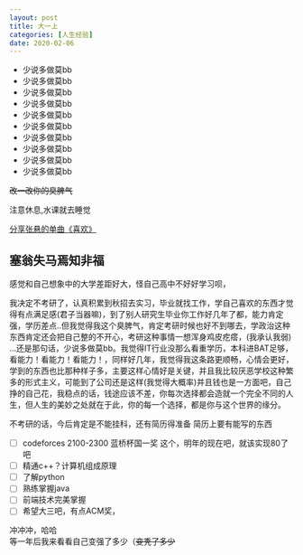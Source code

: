 ```yaml
---
layout: post
title: 大一上
categories: [人生经验]
date: 2020-02-06
---
```


- 少说多做莫bb
- 少说多做莫bb
- 少说多做莫bb
- 少说多做莫bb
- 少说多做莫bb
- 少说多做莫bb
- 少说多做莫bb
- 少说多做莫bb
- 少说多做莫bb
- 少说多做莫bb

~~改一改你的臭脾气~~

注意休息,水课就去睡觉

[分享张悬的单曲《喜欢》](http://music.163.com/song/326719/?userid=440040659)

## 塞翁失马焉知非福

感觉和自己想象中的大学差距好大，怪自己高中不好好学习呗，

我决定不考研了，认真积累到秋招去实习，毕业就找工作，学自己喜欢的东西才觉得有点满足感(君子当器嘛)，到了别人研究生毕业你工作好几年了都，能力肯定强，学历差点..但我觉得我这个臭脾气，肯定考研时候也好不到哪去，学政治这种东西肯定还会把自己整的不开心，考研这种事情一想浑身鸡皮疙瘩，(我承认我弱) ...还是那句话，少说多做莫bb。我觉得IT行业没那么看重学历，本科进BAT足够，看能力！看能力！看能力！，同样好几年，我觉得我这条路更顺畅，心情会更好，学到的东西也比那种样子多，主要这样心情好是关键，并且我比较厌恶学校这种繁多的形式主义，可能到了公司还是这样(我觉得大概率)并且钱也是一方面吧，自己挣的自己花，我稳点的话，钱途应该不差，你每次选择都会造就一个完全不同的人生，但人生的美妙之处就在于此，你的每一个选择，都是你与这个世界的缘分。

不考研的话，今后肯定是不能挂科，还有简历得准备
简历上要有能写的东西


- [ ] codeforces 2100-2300 蓝桥杯国一奖
这个，明年的现在吧，就该实现$80%$了吧
- [ ] 精通c++？计算机组成原理
- [ ] 了解python
- [ ] 熟练掌握java
- [ ] 前端技术完美掌握
- [ ] 希望大三吧，有点ACM奖，

冲冲冲，哈哈  
等一年后我来看看自己变强了多少（~~变秃了多少~~